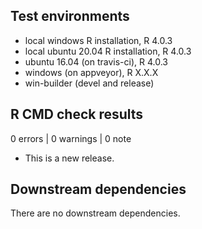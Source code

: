 ## Test environments
* local windows R installation, R 4.0.3
* local ubuntu 20.04 R installation, R 4.0.3
* ubuntu 16.04 (on travis-ci), R 4.0.3
* windows (on appveyor), R X.X.X
* win-builder (devel and release)

## R CMD check results

0 errors | 0 warnings | 0 note

* This is a new release.

## Downstream dependencies

There are no downstream dependencies.
